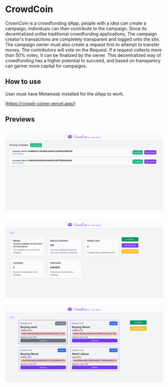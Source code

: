 # CrowdCoin
CrownCoin is a crowdfunding dApp, people with a idea can create a campaign, individuals can then contribute to the campaign. Since its decentralized unlike traditional
crowdfunding applications, The campaign creator's transactions are completely transparent and logged onto the site. The campaign owner must also create a request first 
to attempt to transfer money. The contributors will vote on the Request. If a request collects more than 50% votes, It can be finalized by the owner. This decentralized
way of crowdfunding has a higher potential to succeed, and based on transparecy can garner more capital for campaigns.

## How to use
User must have Metamask installed for the dApp to work.

(https://crowd-coiner.vercel.app/)

## Previews
![](preview/index.png)
---
![](preview/details.png)
---
![](preview/requests.png)
